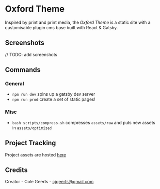 # Oxford Theme

Inspired by print and print media, the _Oxford Theme_ is a static site with a customisable plugin cms base built with React & Gatsby.

## Screenshots

// TODO: add screenshots

## Commands

### General

- `npm run dev` spins up a gatsby dev server
- `npm run prod` create a set of static pages!

### Misc

- `bash scripts/compress.sh` compresses `assets/raw` and puts new assets in `assets/optimized`

## Project Tracking

Project assets are hosted [here](https://drive.google.com/drive/folders/12V9GKE85i06aBOf5SLbEkPRbQmqnlRHn?usp=sharing)

## Credits

Creator - Cole Geerts - [cjgeerts@gmail.com](mailto:cjgeerts@gmail.com)
